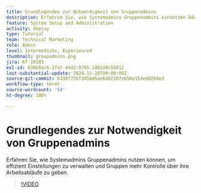 ```yaml
---
title: Grundlegendes zur Notwendigkeit von Gruppenadmins
description: Erfahren Sie, wie Systemadmins Gruppenadmins einsetzen können, um die Einstellungen von [!DNL Workfront] beizubehalten und gleichzeitig Gruppen mehr Kontrolle über ihre Arbeit zu geben.
feature: System Setup and Administration
activity: deploy
type: Tutorial
team: Technical Marketing
role: Admin
level: Intermediate, Experienced
thumbnail: groupadmins.png
jira: KT-10103
exl-id: 03060ac6-27af-4442-9705-1882d8c55012
last-substantial-update: 2024-11-20T00:00:00Z
source-git-commit: b330f75bfd45bd6ae6402307eb56e154e6b268e3
workflow-type: tm+mt
source-wordcount: '54'
ht-degree: 100%

---
```


# Grundlegendes zur Notwendigkeit von Gruppenadmins

Erfahren Sie, wie Systemadmins Gruppenadmins nutzen können, um effizient Einstellungen zu verwalten und Gruppen mehr Kontrolle über ihre Arbeitsabläufe zu geben.

>[!VIDEO](https://video.tv.adobe.com/v/3439332/?quality=12&learn=on&enablevpops&captions=ger)


